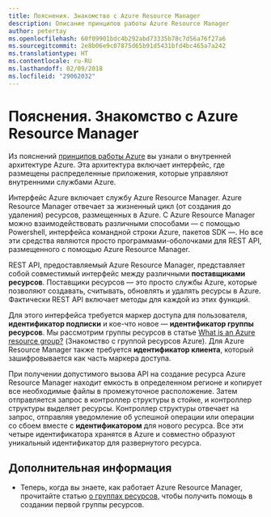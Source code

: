 ```yaml
---
title: Пояснения. Знакомство с Azure Resource Manager
description: Описание принципов работы Azure Resource Manager
author: petertay
ms.openlocfilehash: 60f09901bdc4b292abd73335b78c7d56a76f27a6
ms.sourcegitcommit: 2e8b06e9c07875d65b91d5431bfd4bc465a7a242
ms.translationtype: HT
ms.contentlocale: ru-RU
ms.lasthandoff: 02/09/2018
ms.locfileid: "29062032"
---
```

# <a name="explainer-what-is-azure-resource-manager"></a>Пояснения. Знакомство с Azure Resource Manager

Из пояснений [принципов работы Azure](azure-explainer.md) вы узнали о внутренней архитектуре Azure. Эта архитектура включает интерфейс, где размещены распределенные приложения, которые управляют внутренними службами Azure.

Интерфейс Azure включает службу Azure Resource Manager. Azure Resource Manager отвечает за жизненный цикл (от создания до удаления) ресурсов, размещенных в Azure. С Azure Resource Manager можно взаимодействовать различными способами &mdash; с помощью Powershell, интерфейса командной строки Azure, пакетов SDK &mdash;. Но все эти средства являются просто программами-оболочками для REST API, размещенного с помощью Azure Resource Manager.

REST API, предоставляемый Azure Resource Manager, представляет собой совместимый интерфейс между различными **поставщиками ресурсов**. Поставщики ресурсов — это просто службы Azure, которые позволяют создавать, считывать, обновлять и удалять ресурсы в Azure. Фактически REST API включает методы для каждой из этих функций. 

Для этого интерфейса требуется маркер доступа для пользователя, **идентификатор подписки** и кое-что новое — **идентификатор группы ресурсов**. Мы рассмотрим группы ресурсов в статье [What is an Azure resource group?](resource-group-explainer.md) (Знакомство с группой ресурсов Azure). Для Azure Resource Manager также требуется **идентификатор клиента**, который зашифровывается как часть маркера доступа. 

При получении допустимого вызова API на создание ресурса Azure Resource Manager находит емкость в определенном регионе и копирует все необходимые файлы в промежуточное расположение. Затем отправляется запрос в контроллер структуры в стойке, и контроллер структуры выделяет ресурсы. Контроллер структуры отвечает на запрос, отправляя уведомление об успешной операции или операции со сбоем вместе с **идентификатором** для нового ресурса. Все эти четыре идентификатора хранятся в Azure и совместно образуют уникальный идентификатор для развернутого ресурса.

## <a name="next-steps"></a>Дополнительная информация

* Теперь, когда вы знаете, как работает Azure Resource Manager, прочитайте статью [о группах ресурсов](resource-group-explainer.md), чтобы получить помощь в создании первой группы ресурсов.

